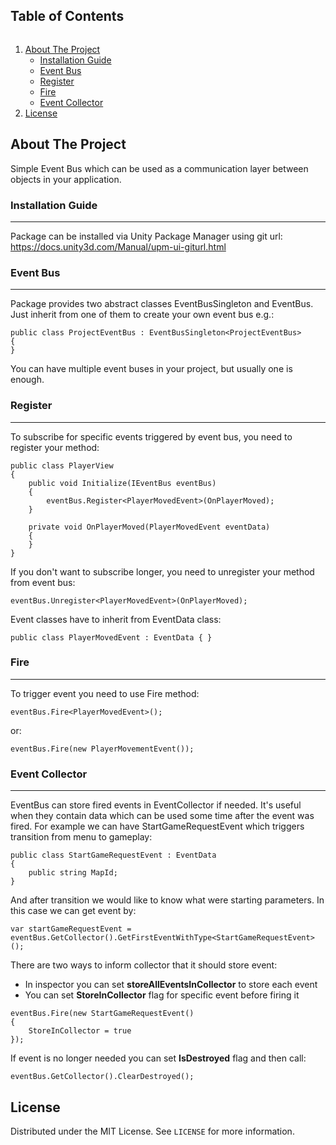 <!-- TABLE OF CONTENTS -->
<h2 style="display: inline-block">Table of Contents</h2>
  <ol>
    <li>
      <a href="#about-the-project">About The Project</a>
      <ul>
        <li><a href="#installation-guide">Installation Guide</a></li>
      </ul>
      <ul>
        <li><a href="#event-bus">Event Bus</a></li>
      </ul>
        <ul>
        <li><a href="#register">Register</a></li>
      </ul>
      <ul>
        <li><a href="#fire">Fire</a></li>
      </ul>
      <ul>
        <li><a href="#event-collector">Event Collector</a></li>
      </ul>
    </li>
    <li><a href="#license">License</a></li>
  </ol>
  
<!-- ABOUT THE PROJECT -->
<a name="about-the-project"></a>
## About The Project
Simple Event Bus which can be used as a communication layer between objects in your application.

<a name="installation-guide"></a>
### Installation Guide
-------------------------------------------------------------------------------
Package can be installed via Unity Package Manager using git url:
https://docs.unity3d.com/Manual/upm-ui-giturl.html

<a name="event-bus"></a>
### Event Bus
-------------------------------------------------------------------------------
Package provides two abstract classes EventBusSingleton and EventBus. Just inherit from one of them to create your own event bus e.g.:
```
public class ProjectEventBus : EventBusSingleton<ProjectEventBus>
{
}
```
You can have multiple event buses in your project, but usually one is enough.

<a name="register"></a>
### Register
-------------------------------------------------------------------------------
To subscribe for specific events triggered by event bus, you need to register your method:
```
public class PlayerView
{
	public void Initialize(IEventBus eventBus)
	{
		eventBus.Register<PlayerMovedEvent>(OnPlayerMoved);
	}
	
	private void OnPlayerMoved(PlayerMovedEvent eventData)
	{
	}
}
```
If you don't want to subscribe longer, you need to unregister your method from event bus:
```
eventBus.Unregister<PlayerMovedEvent>(OnPlayerMoved);
```
Event classes have to inherit from EventData class:
```
public class PlayerMovedEvent : EventData { }
```

<a name="fire"></a>
### Fire
-------------------------------------------------------------------------------
To trigger event you need to use Fire method:
```
eventBus.Fire<PlayerMovedEvent>();
```
or:
```
eventBus.Fire(new PlayerMovementEvent());
```

<a name="event-collector"></a>
### Event Collector
-------------------------------------------------------------------------------
EventBus can store fired events in EventCollector if needed. It's useful when they contain data which can be used some time after the event was fired. 
For example we can have StartGameRequestEvent which triggers transition from menu to gameplay:
```
public class StartGameRequestEvent : EventData
{
	public string MapId;
}
```
And after transition we would like to know what were starting parameters. In this case we can get event by:
```
var startGameRequestEvent = eventBus.GetCollector().GetFirstEventWithType<StartGameRequestEvent>();
```
There are two ways to inform collector that it should store event:
- In inspector you can set **storeAllEventsInCollector** to store each event
- You can set **StoreInCollector** flag for specific event before firing it
```
eventBus.Fire(new StartGameRequestEvent()
{
	StoreInCollector = true
});
```
If event is no longer needed you can set **IsDestroyed** flag and then call:
```
eventBus.GetCollector().ClearDestroyed();
```

<a name="license"></a>
<!-- LICENSE -->
## License
Distributed under the MIT License. See `LICENSE` for more information.